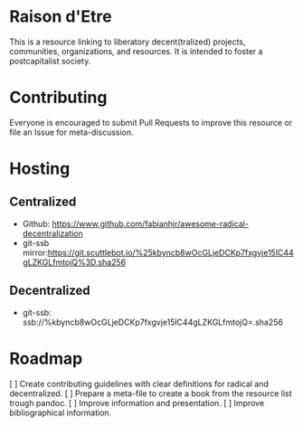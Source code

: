 # Raison d'Etre

This is a resource linking to liberatory decent(tralized) projects, communities, organizations, and resources. It is intended to foster a postcapitalist society.

# Contributing

Everyone is encouraged to submit Pull Requests to improve this resource or file an Issue for meta-discussion.

# Hosting

## Centralized

 - Github: https://www.github.com/fabianhjr/awesome-radical-decentralization
 - git-ssb mirror:https://git.scuttlebot.io/%25kbyncb8wOcGLjeDCKp7fxgvje15lC44gLZKGLfmtojQ%3D.sha256

## Decentralized

 - git-ssb: ssb://%kbyncb8wOcGLjeDCKp7fxgvje15lC44gLZKGLfmtojQ=.sha256

# Roadmap

[ ] Create contributing guidelines with clear definitions for radical and decentralized.
[ ] Prepare a meta-file to create a book from the resource list trough pandoc.
[ ] Improve information and presentation.
[ ] Improve bibliographical information.
